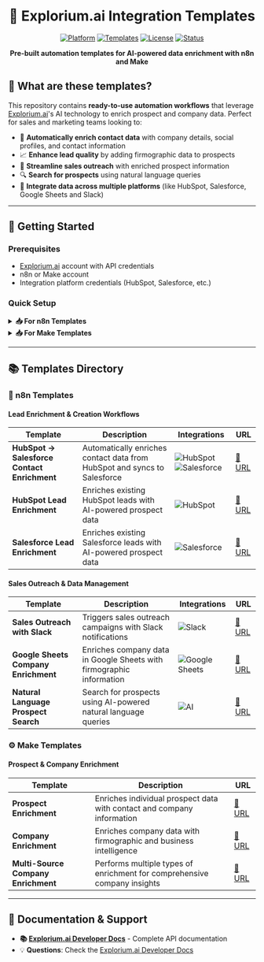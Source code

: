 <div align="center">

# 🔗 Explorium.ai Integration Templates

[![Platform](https://img.shields.io/badge/platform-n8n%20%7C%20Make-blue?style=for-the-badge)](https://n8n.io)
[![Templates](https://img.shields.io/badge/templates-9%20ready--to--use-green?style=for-the-badge)](https://github.com/explorium-ai/integrations-templates)
[![License](https://img.shields.io/badge/license-MIT-yellow?style=for-the-badge)](LICENSE)
[![Status](https://img.shields.io/badge/status-maintained-brightgreen?style=for-the-badge)](https://github.com/explorium-ai/integrations-templates)

**Pre-built automation templates for AI-powered data enrichment with n8n and Make**


</div>



## 🎯 What are these templates?

This repository contains **ready-to-use automation workflows** that leverage [Explorium.ai](https://explorium.ai)'s AI technology to enrich prospect and company data. Perfect for sales and marketing teams looking to:

- 🤖 **Automatically enrich contact data** with company details, social profiles, and contact information
- 📈 **Enhance lead quality** by adding firmographic data to prospects  
- 🎯 **Streamline sales outreach** with enriched prospect information
- 🔍 **Search for prospects** using natural language queries
- 🔗 **Integrate data across multiple platforms** (like HubSpot, Salesforce, Google Sheets and Slack)

---

## 🚀 Getting Started

### Prerequisites
- [Explorium.ai](https://explorium.ai) account with API credentials
- n8n or Make account
- Integration platform credentials (HubSpot, Salesforce, etc.)

### Quick Setup

<details>
<summary><strong>📥 For n8n Templates</strong></summary>

1. **Import the template**
   - Copy the template URL from the table below
   - Paste into n8n's "Import from URL" feature
   - Or download the JSON file and upload manually

2. **Configure credentials**
   - Set up API keys for Explorium.ai
   - Configure service connections (HubSpot, Salesforce, etc.)

3. **Customize & test**
   - Adjust triggers, filters, and data mapping
   - Run test scenarios to verify functionality
   - Activate the workflow

</details>

<details>
<summary><strong>📥 For Make Templates</strong></summary>

1. **Import the blueprint**
   - Copy the blueprint URL from the table below
   - Paste into Make's "Import from URL" feature

2. **Set up connections**
   - Configure service connections
   - Add API credentials for all services

3. **Customize & deploy**
   - Modify the scenario for your use case
   - Test thoroughly before activation
   - Deploy the scenario

</details>

---

## 📚 Templates Directory

### 🔄 n8n Templates

#### Lead Enrichment & Creation Workflows

| Template | Description | Integrations | URL |
|----------|-------------|--------------|-----|
| **HubSpot → Salesforce Contact Enrichment** | Automatically enriches contact data from HubSpot and syncs to Salesforce | ![HubSpot](https://img.shields.io/badge/HubSpot-FF7A59?style=flat&logo=hubspot&logoColor=white) ![Salesforce](https://img.shields.io/badge/Salesforce-00A1E0?style=flat&logo=salesforce&logoColor=white) | [🔗 URL](https://raw.githubusercontent.com/explorium-ai/integrations-templates/main/n8n/automate-contact-enrichment-from-hubspot-to-salesforce-using-exploriumai.json) |
| **HubSpot Lead Enrichment** | Enriches existing HubSpot leads with AI-powered prospect data | ![HubSpot](https://img.shields.io/badge/HubSpot-FF7A59?style=flat&logo=hubspot&logoColor=white) | [🔗 URL](https://github.com/explorium-ai/integrations-templates/blob/main/n8n/automated-lead-enrichment-hubspot-for-enhanced-prospect-data.json) |
| **Salesforce Lead Enrichment** | Enriches existing Salesforce leads with AI-powered prospect data | ![Salesforce](https://img.shields.io/badge/Salesforce-00A1E0?style=flat&logo=salesforce&logoColor=white) | [🔗 URL](https://raw.githubusercontent.com/explorium-ai/integrations-templates/main/n8n/automated-ai-lead-enrichment-salesforce-to-explorium-for-enhanced-prospect-data.json) |

#### Sales Outreach & Data Management

| Template | Description | Integrations | URL |
|----------|-------------|--------------|-----|
| **Sales Outreach with Slack** | Triggers sales outreach campaigns with Slack notifications | ![Slack](https://img.shields.io/badge/Slack-4A154B?style=flat&logo=slack&logoColor=white) | [🔗 URL](https://raw.githubusercontent.com/explorium-ai/integrations-templates/main/n8n/automated-sales-outreach-using-event-triggered-data-with-explorium-mcp-and-slack.json) |
| **Google Sheets Company Enrichment** | Enriches company data in Google Sheets with firmographic information | ![Google Sheets](https://img.shields.io/badge/Google%20Sheets-34A853?style=flat&logo=google-sheets&logoColor=white) | [🔗 URL](https://raw.githubusercontent.com/explorium-ai/integrations-templates/main/n8n/enrich-company-firmographic-data-in-google-sheets-with-explorium-mcp.json) |
| **Natural Language Prospect Search** | Search for prospects using AI-powered natural language queries | ![AI](https://img.shields.io/badge/AI-000000?style=flat&logo=openai&logoColor=white) | [🔗 URL](https://raw.githubusercontent.com/explorium-ai/integrations-templates/main/n8n/search-prospects-with-natural-language-using-explorium.ai-mcp.json) |

### ⚙️ Make Templates

#### Prospect & Company Enrichment

| Template | Description | URL |
|----------|-------------|-----|
| **Prospect Enrichment** | Enriches individual prospect data with contact and company information | [🔗 URL](https://raw.githubusercontent.com/explorium-ai/integrations-templates/main/make/enrich-prospect.blueprint.json) |
| **Company Enrichment** | Enriches company data with firmographic and business intelligence | [🔗 URL](https://raw.githubusercontent.com/explorium-ai/integrations-templates/main/make/enrich-company.blueprint.json) |
| **Multi-Source Company Enrichment** | Performs multiple types of enrichment for comprehensive company insights | [🔗 URL](https://raw.githubusercontent.com/explorium-ai/integrations-templates/main/make/enrich-company-with-multiple-enrichments.blueprint.json) |


---

## 📖 Documentation & Support

- **📚 [Explorium.ai Developer Docs](https://developers.explorium.ai)** - Complete API documentation
- 💡 **Questions**: Check the [Explorium.ai Developer Docs](https://developers.explorium.ai)
